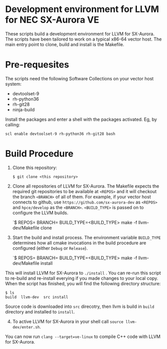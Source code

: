 Development environment for LLVM for NEC SX-Aurora VE
=====================================================

These scripts build a development environment for LLVM for SX-Aurora.
The scripts have been tailored to work on a typical x86-64 vector host.
The main entry point to clone, build and install is the Makefile.


Pre-requesites
==============

The scripts need the following Software Collections on your vector host system:

* devtoolset-9
* rh-python36
* rh-git28
* ninja-build

Install the packages and enter a shell with the packages activated. Eg, by calling:

    scl enable devtoolset-9 rh-python36 rh-git28 bash

Build Procedure
===============

1. Clone this repository:

    `$ git clone <this repository>`

2. Clone all repositories of LLVM for SX-Aurora. The Makefile expects the required git repositories to be available at `<REPOS>` and it will checkout the branch `<BRANCH>` of all of them. For example, if your vector host connects to github, use `https://github.com/sx-aurora-dev` as `<REPOS>` and `hpce/develop` as the `<BRANCH>`. `<BUILD_TYPE>` is passed on to configure the LLVM builds.

    `$ REPOS=<REPO> BRANCH=<BRANCH> BUILD_TYPE=<BUILD_TYPE> make -f llvm-dev/Makefile clone

3. Start the build and install process. The environment variable `BUILD_TYPE` determines how all cmake invocations in the build procedure are configured (either `Debug` or `Release`).

    `$ REPOS=<REPO> BRANCH=<BRANCH> BUILD_TYPE=<BUILD_TYPE> make -f llvm-dev/Makefile install

This will install LLVM for SX-Aurora to `./install` .
You can re-run this script to re-build and re-install everying if you made changes to your local copy.
When the script has finished, you will find the following directory structure:

    $ ls
    build  llvm-dev  src install

Source code is downloaded into `src` direcotry, then llvm is build in `build`
directory and installed to `install`.

4. To active LLVM for SX-Aurora in your shell call `source llvm-dev/enter.sh`.

You can now run `clang --target=ve-linux` to compile C++ code with LLVM for SX-Aurora.


